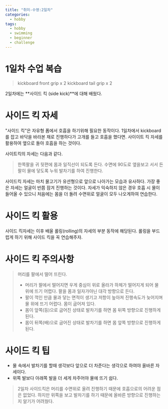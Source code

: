 ```yaml
---
title: "취미-수영:2일차"
categories:
  - hobby
tags:
  - hobby
  - swimming
  - beginner
  - challenge
---
```


# 1일차 수업 복습
> kickboard front grip x 2
> kickboard tail grip x 2

2일차에는 **사이드 킥 (side kick)**에 대해 배웠다.

# 사이드 킥 자세
"사이드 킥"은 자유형 폼에서 호흡을 하기위해 필요한 동작이다.
1일차에서 kickboard를 잡고 바닥을 바라본 채로 진행하다가 고개를 들고 호흡을 했다면. 
사이이트 킥 자세를 활용하여 옆으로 돌아 호흡을 하는 것이다.

사이트킥의 자세는 다음과 같다. 
> 한쪽팔을 귀 뒷편에 몸과 일직선이 되도록 든다.
> 수면에 90도로 옆을보고 서서 든 팔이 물에 닿도록 누워 발차기를 하여 진행한다.

사이드킥 자세는 마치 물고기가 유션형으로 앞으로 나아가는 모습과 유사하다. 
가장 좋은 자세는 얼굴이 반쯤 잠겨 진행하는 것이다.
자세가 익숙하지 않은 경우 호흡 시 물이 들어올 수 있으니 처음에는 몸을 더 돌려 수면위로 얼굴이 모두 나오게하여 연습한다.

# 사이드 킥 활용
사이드 킥자세는 이후 배울 롤링(rolling)의 자세의 부분 동작에 해당된다.
롤링을 부드럽게 하기 위해 사이드 킥을 꼭 연습해주자.


# 사이드 킥 주의사항
> 머리를 팔에서 떨어 뜨린다. 
>- 머리가 팔에서 떨어지면 우게 중심이 위로 올라가 하체가 떨어지게 되어 물 위에 뜨기 어렵다.
> 팔을 몸과 일자가아닌 대각 방향으로 든다.
>- 팔이 꺽인 만큼 물과 닿는 면적이 생기고 저항이 높아져 진행속도가 늦어지며 물 위에 뜨기 어렵다.
> 몸이 굽어져 있다. 
>- 몸이 앞쪽(등)으로 굽어진 상태로 발차기를 하면 몸 뒤쪽 방향으로 진행하게 된다.
>- 몸이 뒤쪽(배)으로 굽어진 상태로 발차기를 하면 몸 앞쪽 방향으로 진행하게 된다.

# 사이드 킥 팁
- 물 속에서 발차기를 할때 생각보다 앞으로 더 차준다는 생각으로 하여야 올바른 자세이다.
- 위쪽 발보다 아래쪽 발을 더 세게 차주어야 물에 뜨기 쉽다.



> 2일차 사이드킥은 머리를 수면위로 올려 진행하기 때문에 호흡으로의 어려운 점은 없었다.
> 하지만 위쪽을 보고 발차기를 하기 때문에 올바른 방향으로 진행하는지 알기가 어려웠다.
 